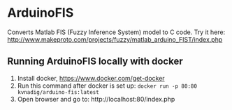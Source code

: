 # ArduinoFIS
Converts Matlab FIS (Fuzzy Inference System) model to C code. Try it here: http://www.makeproto.com/projects/fuzzy/matlab_arduino_FIST/index.php

## Running ArduinoFIS locally with docker
1. Install docker, https://www.docker.com/get-docker
2. Run this command after docker is set up: `docker run -p 80:80 kvnadig/arduino-fis:latest`
3. Open browser and go to: http://localhost:80/index.php
